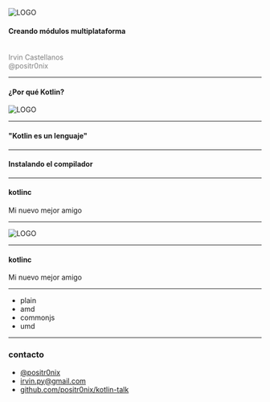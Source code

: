 ![LOGO](https://kotlinlang.org/assets/images/twitter-card/kotlin_800x320.png)

#### Creando módulos multiplataforma
<br>
<span style="color:gray">Irvin Castellanos</span>
<br>
<span style="color:gray">@positr0nix</span>

---
#### ¿Por qué Kotlin?

![LOGO](https://preview.ibb.co/eq09j5/Meme_Perrito2.jpg)

---

#### "Kotlin es un lenguaje"

---

#### Instalando el compilador

---

#### kotlinc
Mi nuevo mejor amigo

---

![LOGO](https://image.ibb.co/jT7Owv/dc6wve.jpg)

---

#### kotlinc
Mi nuevo mejor amigo

---

* plain
* amd
* commonjs
* umd


---
### contacto
* [@positr0nix](https://twitter.com/positr0nix)
* [irvin.py@gmail.com]()
* [github.com/positr0nix/kotlin-talk](https://github.com/positr0nix/kotlin-talk)
